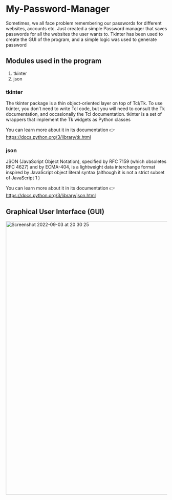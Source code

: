 # My-Password-Manager
Sometimes, we all face problem remembering our passwords for different websites, accounts etc. Just created a simple Password manager that saves passwords for all the websites the user wants to. Tkinter has been used to create the GUI of the program, and a simple logic was used to generate password
## Modules used in the program
1) tkinter
2) json
### tkinter
The tkinter package is a thin object-oriented layer on top of Tcl/Tk. To use tkinter, you don’t need to write Tcl code, but you will need to consult the Tk documentation, and occasionally the Tcl documentation. tkinter is a set of wrappers that implement the Tk widgets as Python classes

You can learn more about it in its documentation 👉 https://docs.python.org/3/library/tk.html

### json
JSON (JavaScript Object Notation), specified by RFC 7159 (which obsoletes RFC 4627) and by ECMA-404, is a lightweight data interchange format inspired by JavaScript object literal syntax (although it is not a strict subset of JavaScript 1 )

You can learn more about it in its documentation 👉 https://docs.python.org/3/library/json.html

## Graphical User Interface (GUI)
<img width="854" alt="Screenshot 2022-09-03 at 20 30 25" src="https://user-images.githubusercontent.com/93266569/188281945-504d76ee-f4de-45ee-bf2e-98b6ed7e95e7.png">


